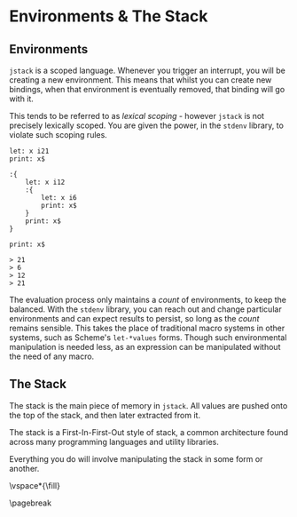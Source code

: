 # Environments & The Stack

## Environments

`jstack` is a scoped language. Whenever you trigger an interrupt, you will be creating a new environment. This means that whilst you can create new bindings, when that environment is eventually removed, that binding will go with it.

This tends to be referred to as *lexical scoping* - however `jstack` is not precisely lexically scoped. You are given the power, in the `stdenv` library, to violate such scoping rules.

	let: x i21
	print: x$

	:{
		let: x i12
		:{
			let: x i6
			print: x$
		}
		print: x$
	}

	print: x$

	> 21
	> 6
	> 12
	> 21

The evaluation process only maintains a *count* of environments, to keep the balanced. With the `stdenv` library, you can reach out and change particular environments and can expect results to persist, so long as the *count* remains sensible. This takes the place of traditional macro systems in other systems, such as Scheme's `let-*values` forms. Though such environmental manipulation is needed less, as an expression can be manipulated without the need of any macro.

## The Stack

The stack is the main piece of memory in `jstack`. All values are pushed onto the top of the stack, and then later extracted from it.

The stack is a First-In-First-Out style of stack, a common architecture found across many programming languages and utility libraries.

Everything you do will involve manipulating the stack in some form or another.

\vspace*{\fill}

\pagebreak
